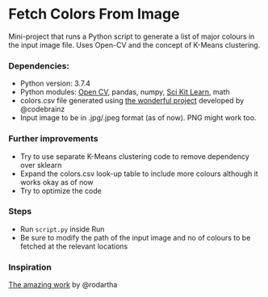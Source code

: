 # Fetch Colors From Image
Mini-project that runs a Python script to generate a list of major colours in the input image file. Uses Open-CV and the concept of K-Means clustering.

### Dependencies:
- Python version: 3.7.4
- Python modules: [Open CV](https://pypi.org/project/opencv-python/), pandas, numpy, [Sci Kit Learn](https://scikit-learn.org/stable/), math
- colors.csv file generated using [the wonderful project](https://github.com/codebrainz/color-names) developed by @codebrainz
- Input image to be in .jpg/.jpeg format (as of now). PNG might work too.

### Further improvements
- Try to use separate K-Means clustering code to remove dependency over sklearn
- Expand the colors.csv look-up table to include more colours although it works okay as of now
- Try to optimize the code

### Steps
- Run ```script.py``` inside Run
- Be sure to modify the path of the input image and no of colours to be fetched at the relevant locations

### Inspiration
[The amazing work](https://github.com/rodartha/ColorPalette) by @rodartha
